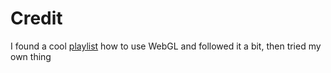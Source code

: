 # Credit

I found a cool [playlist](https://www.youtube.com/watch?v=LtFujAtKM5I&list=PLMinhhigDWz6emRKVkVIEAaePW7vtIkaIF) how to use WebGL and followed it a bit,
then tried my own thing

